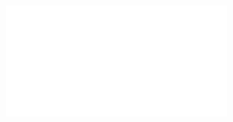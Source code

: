 <div id="header" align="center" style="width: 100%; height: 100%" >
  <img src="assets/bg.svg"/>
</div>
